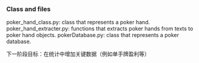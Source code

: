 
### Class and files

poker_hand_class.py: class that represents a poker hand.
poker_hand_extracter.py: functions that extracts poker hands from texts to poker hand objects.
pokerDatabase.py: class that represents a poker database.

下一阶段目标：在统计中增加关键数据（例如单手牌盈利等）
